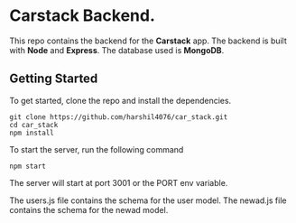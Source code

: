 # Carstack Backend.

<!-- Write readme to explain the architectute of this repo -->

This repo contains the backend for the **Carstack** app.
The backend is built with **Node** and **Express**.
The database used is **MongoDB**.

## Getting Started

<!-- Write steps to install and start -->

To get started, clone the repo and install the dependencies.

```
git clone https://github.com/harshil4076/car_stack.git
cd car_stack
npm install
```

To start the server, run the following command

```
npm start
```

The server will start at port 3001 or the PORT env variable.

<!-- Explain models/users.js -->

The users.js file contains the schema for the user model.
The newad.js file contains the schema for the newad model.
